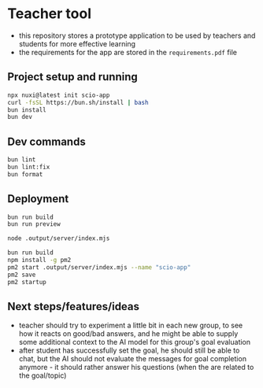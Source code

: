 # Teacher tool

- this repository stores a prototype application to be used by teachers and students for more effective learning
- the requirements for the app are stored in the `requirements.pdf` file

## Project setup and running

```bash
npx nuxi@latest init scio-app
curl -fsSL https://bun.sh/install | bash
bun install
bun dev
```

## Dev commands

```bash
bun lint
bun lint:fix
bun format
```

## Deployment

```bash
bun run build
bun run preview

node .output/server/index.mjs

bun run build
npm install -g pm2
pm2 start .output/server/index.mjs --name "scio-app"
pm2 save
pm2 startup
```

## Next steps/features/ideas

- teacher should try to experiment a little bit in each new group, to see how it reacts on good/bad answers, and he might be able to supply some additional context to the AI model for this group's goal evaluation
- after student has successfully set the goal, he should still be able to chat, but the AI should not evaluate the messages for goal completion anymore - it should rather answer his questions (when the are related to the goal/topic)
